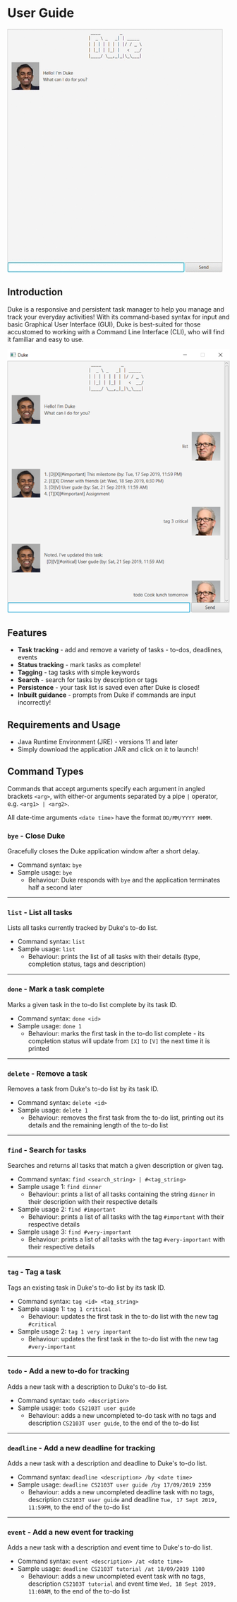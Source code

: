 # User Guide

![](duke-demo.gif)

## Introduction

Duke is a responsive and persistent task manager to help you manage and track your everyday activities! With its command-based syntax for input and basic Graphical User Interface (GUI), Duke is best-suited for those accustomed to working with a Command Line Interface (CLI), who will find it familiar and easy to use.

![](Ui.png)

## Features 

- **Task tracking** - add and remove a variety of tasks - to-dos, deadlines, events
- **Status tracking** - mark tasks as complete!
- **Tagging** - tag tasks with simple keywords
- **Search** - search for tasks by description or tags
- **Persistence** - your task list is saved even after Duke is closed!
- **Inbuilt guidance** - prompts from Duke if commands are input incorrectly!

## Requirements and Usage

- Java Runtime Environment (JRE) - versions 11 and later
- Simply download the application JAR and click on it to launch!

## Command Types

Commands that accept arguments specify each argument in angled brackets `<arg>`, with either-or arguments separated by a pipe `|` operator, e.g. `<arg1> | <arg2>`.

All date-time arguments `<date time>` have the format `DD/MM/YYYY HHMM`.

### `bye` - Close Duke
Gracefully closes the Duke application window after a short delay.

   - Command syntax: `bye`
   - Sample usage: `bye`
      - Behaviour: Duke responds with `bye` and the application terminates half a second later

---

### `list` - List all tasks
Lists all tasks currently tracked by Duke's to-do list.

   - Command syntax: `list`
   - Sample usage: `list`
      - Behaviour: prints the list of all tasks with their details (type, completion status, tags and description)

---

### `done` - Mark a task complete
Marks a given task in the to-do list complete by its task ID.

   - Command syntax: `done <id>`
   - Sample usage: `done 1`
      - Behaviour: marks the first task in the to-do list complete - its completion status will update from `[X]` to `[V]` the next time it is printed

---

### `delete` - Remove a task
Removes a task from Duke's to-do list by its task ID.

   - Command syntax: `delete <id>`
   - Sample usage: `delete 1`
      - Behaviour: removes the first task from the to-do list, printing out its details and the remaining length of the to-do list

---

### `find` - Search for tasks
Searches and returns all tasks that match a given description or given tag.

   - Command syntax: `find <search_string> | #<tag_string>`
   - Sample usage 1: `find dinner`
      - Behaviour: prints a list of all tasks containing the string `dinner` in their description with their respective details
   - Sample usage 2: `find #important`
      - Behaviour: prints a list of all tasks with the tag `#important` with their respective details
   - Sample usage 3: `find #very-important`
      - Behaviour: prints a list of all tasks with the tag `#very-important` with their respective details

---

### `tag` - Tag a task
Tags an existing task in Duke's to-do list by its task ID.

   - Command syntax: `tag <id> <tag_string>`
   - Sample usage 1: `tag 1 critical`
      - Behaviour: updates the first task in the to-do list with the new tag `#critical`
   - Sample usage 2: `tag 1 very important`
      - Behaviour: updates the first task in the to-do list with the new tag `#very-important`

---

### `todo` - Add a new to-do for tracking
Adds a new task with a description to Duke's to-do list.

   - Command syntax: `todo <description>`
   - Sample usage: `todo CS2103T user guide`
      - Behaviour: adds a new uncompleted to-do task with no tags and description `CS2103T user guide`, to the end of the to-do list 

---

### `deadline` - Add a new deadline for tracking
Adds a new task with a description and deadline to Duke's to-do list.

   - Command syntax: `deadline <description> /by <date time>`
   - Sample usage: `deadline CS2103T user guide /by 17/09/2019 2359`
      - Behaviour: adds a new uncompleted deadline task with no tags, description `CS2103T user guide` and deadline `Tue, 17 Sept 2019, 11:59PM`, to the end of the to-do list

---

### `event` - Add a new event for tracking
Adds a new task with a description and event time to Duke's to-do list.

   - Command syntax: `event <description> /at <date time>`
   - Sample usage: `deadline CS2103T tutorial /at 18/09/2019 1100`
      - Behaviour: adds a new uncompleted event task with no tags, description `CS2103T tutorial` and event time `Wed, 18 Sept 2019, 11:00AM`, to the end of the to-do list
